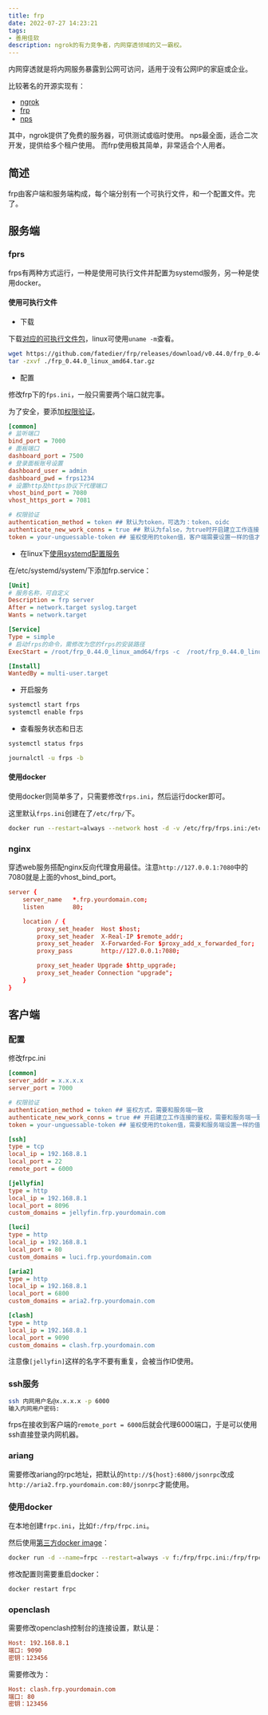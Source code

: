 ```yaml
---
title: frp
date: 2022-07-27 14:23:21
tags:
- 善用佳软
description: ngrok的有力竞争者，内网穿透领域的又一霸权。
---
```


内网穿透就是将内网服务暴露到公网可访问，适用于没有公网IP的家庭或企业。

比较著名的开源实现有：
- [ngrok](https://github.com/inconshreveable/ngrok)
- [frp](https://github.com/fatedier/frp)
- [nps](https://github.com/cnlh/nps)

其中，ngrok提供了免费的服务器，可供测试或临时使用。
nps最全面，适合二次开发，提供给多个租户使用。
而frp使用极其简单，非常适合个人用者。

## 简述

frp由客户端和服务端构成，每个端分别有一个可执行文件，和一个配置文件。完了。

## 服务端

### fprs

frps有两种方式运行，一种是使用可执行文件并配置为systemd服务，另一种是使用docker。

#### 使用可执行文件

- 下载

下载[对应的可执行文件包](https://github.com/fatedier/frp/releases)，linux可使用`uname -m`查看。

```bash
wget https://github.com/fatedier/frp/releases/download/v0.44.0/frp_0.44.0_linux_amd64.tar.gz
tar -zxvf ./frp_0.44.0_linux_amd64.tar.gz
```

- 配置

修改frp下的`fps.ini`，一般只需要两个端口就完事。

为了安全，要添加[权限验证](https://gofrp.org/zh-cn/docs/reference/server-configures/#%E6%9D%83%E9%99%90%E9%AA%8C%E8%AF%81)。

```ini
[common]
# 监听端口
bind_port = 7000 
# 面板端口
dashboard_port = 7500
# 登录面板账号设置
dashboard_user = admin
dashboard_pwd = frps1234
# 设置http及https协议下代理端口
vhost_bind_port = 7080
vhost_https_port = 7081

# 权限验证
authentication_method = token ## 默认为token，可选为：token、oidc
authenticate_new_work_conns = true ## 默认为false，为true时开启建立工作连接的鉴权
token = your-unguessable-token ## 鉴权使用的token值，客户端需要设置一样的值才能鉴权通过
```

- 在linux下[使用systemd配置服务](https://gofrp.org/docs/setup/systemd/)

在/etc/systemd/system/下添加frp.service：
```ini
[Unit]
# 服务名称，可自定义
Description = frp server
After = network.target syslog.target
Wants = network.target

[Service]
Type = simple
# 启动frps的命令，需修改为您的frps的安装路径
ExecStart = /root/frp_0.44.0_linux_amd64/frps -c  /root/frp_0.44.0_linux_amd64/frps.ini

[Install]
WantedBy = multi-user.target
```

- 开启服务
```bash
systemctl start frps
systemctl enable frps
```

- 查看服务状态和日志
```bash
systemctl status frps

journalctl -u frps -b
```

#### 使用docker

使用docker则简单多了，只需要修改`frps.ini`，然后运行docker即可。

这里默认`frps.ini`创建在了`/etc/frp/`下。
```bash
docker run --restart=always --network host -d -v /etc/frp/frps.ini:/etc/frp/frps.ini --name frps snowdreamtech/frps
```

### nginx

穿透web服务搭配nginx反向代理食用最佳。注意`http://127.0.0.1:7080`中的7080就是上面的vhost_bind_port。

```conf
server {
    server_name   *.frp.yourdomain.com;
    listen        80;

    location / {
        proxy_set_header  Host $host;
        proxy_set_header  X-Real-IP $remote_addr;
        proxy_set_header  X-Forwarded-For $proxy_add_x_forwarded_for;        
        proxy_pass        http://127.0.0.1:7080;

        proxy_set_header Upgrade $http_upgrade;
        proxy_set_header Connection "upgrade";        
    }
}
```

## 客户端

### 配置

修改frpc.ini

```ini
[common]
server_addr = x.x.x.x
server_port = 7000

# 权限验证
authentication_method = token ## 鉴权方式，需要和服务端一致
authenticate_new_work_conns = true ## 开启建立工作连接的鉴权，需要和服务端一致
token = your-unguessable-token ## 鉴权使用的token值，需要和服务端设置一样的值才能鉴权通过

[ssh]
type = tcp
local_ip = 192.168.8.1
local_port = 22
remote_port = 6000

[jellyfin]
type = http
local_ip = 192.168.8.1
local_port = 8096
custom_domains = jellyfin.frp.yourdomain.com

[luci]
type = http
local_ip = 192.168.8.1
local_port = 80
custom_domains = luci.frp.yourdomain.com

[aria2]
type = http
local_ip = 192.168.8.1
local_port = 6800
custom_domains = aria2.frp.yourdomain.com

[clash]
type = http
local_ip = 192.168.8.1
local_port = 9090
custom_domains = clash.frp.yourdomain.com
```

注意像`[jellyfin]`这样的名字不要有重复，会被当作ID使用。

### ssh服务

```bash
ssh 内网用户名@x.x.x.x -p 6000
输入内网用户密码: 
```

frps在接收到客户端的`remote_port = 6000`后就会代理6000端口，于是可以使用ssh直接登录内网机器。

### ariang

需要修改ariang的rpc地址，把默认的`http://${host}:6800/jsonrpc`改成`http://aria2.frp.yourdomain.com:80/jsonrpc`才能使用。

### 使用docker

在本地创建`frpc.ini`，比如`f:/frp/frpc.ini`。

然后使用[第三方docker image](https://github.com/stilleshan/frpc)：
```bash
docker run -d --name=frpc --restart=always -v f:/frp/frpc.ini:/frp/frpc.ini stilleshan/frpc
```

修改配置则需要重启docker：
```bash
docker restart frpc
```

### openclash

需要修改openclash控制台的连接设置，默认是：
```ini
Host: 192.168.8.1
端口: 9090
密钥：123456
```

需要修改为：
```ini
Host: clash.frp.yourdomain.com
端口: 80
密钥：123456
```
